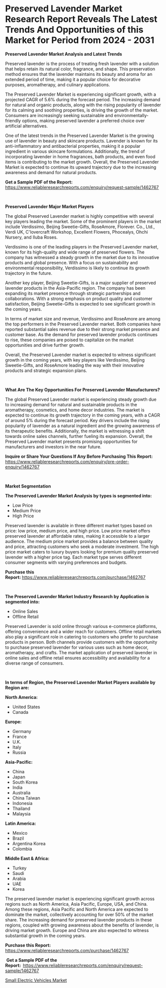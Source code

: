 <p><h1>Preserved Lavender Market Research Report Reveals The Latest Trends And Opportunities of this Market for Period from 2024 - 2031</h1></p><p><strong>Preserved Lavender Market Analysis and Latest Trends</strong></p>
<p><p>Preserved lavender is the process of treating fresh lavender with a solution that helps retain its natural color, fragrance, and shape. This preservation method ensures that the lavender maintains its beauty and aroma for an extended period of time, making it a popular choice for decorative purposes, aromatherapy, and culinary applications.</p><p>The Preserved Lavender Market is experiencing significant growth, with a projected CAGR of 5.6% during the forecast period. The increasing demand for natural and organic products, along with the rising popularity of lavender for its calming and soothing properties, is driving the growth of the market. Consumers are increasingly seeking sustainable and environmentally-friendly options, making preserved lavender a preferred choice over artificial alternatives.</p><p>One of the latest trends in the Preserved Lavender Market is the growing use of lavender in beauty and skincare products. Lavender is known for its anti-inflammatory and antibacterial properties, making it a popular ingredient in various skincare formulations. Additionally, the trend of incorporating lavender in home fragrances, bath products, and even food items is contributing to the market growth. Overall, the Preserved Lavender Market is expected to continue its upward trajectory due to the increasing awareness and demand for natural products.</p></p>
<p><strong>Get a Sample PDF of the Report:&nbsp;</strong> <a href="https://www.reliableresearchreports.com/enquiry/request-sample/1462767">https://www.reliableresearchreports.com/enquiry/request-sample/1462767</a></p>
<p>&nbsp;</p>
<p><strong>Preserved Lavender Major Market Players</strong></p>
<p><p>The global Preserved Lavender market is highly competitive with several key players leading the market. Some of the prominent players in the market include Verdissimo, Beijing Sweetie-Gifts, RoseAmore, Florever. Co., Ltd., Verdi UK, C'lovercraft Workshop, Excellent Flowers, Phocealys, Ohchi Nursery, and Iluba Roses.</p><p>Verdissimo is one of the leading players in the Preserved Lavender market, known for its high-quality and wide range of preserved flowers. The company has witnessed a steady growth in the market due to its innovative products and global presence. With a focus on sustainability and environmental responsibility, Verdissimo is likely to continue its growth trajectory in the future.</p><p>Another key player, Beijing Sweetie-Gifts, is a major supplier of preserved lavender products in the Asia-Pacific region. The company has been expanding its market presence through strategic partnerships and collaborations. With a strong emphasis on product quality and customer satisfaction, Beijing Sweetie-Gifts is expected to see significant growth in the coming years.</p><p>In terms of market size and revenue, Verdissimo and RoseAmore are among the top performers in the Preserved Lavender market. Both companies have reported substantial sales revenue due to their strong market presence and customer base. As the demand for preserved lavender products continues to rise, these companies are poised to capitalize on the market opportunities and drive further growth.</p><p>Overall, the Preserved Lavender market is expected to witness significant growth in the coming years, with key players like Verdissimo, Beijing Sweetie-Gifts, and RoseAmore leading the way with their innovative products and strategic expansion plans.</p></p>
<p>&nbsp;</p>
<p><strong>What Are The Key Opportunities For Preserved Lavender Manufacturers?</strong></p>
<p><p>The global Preserved Lavender market is experiencing steady growth due to increasing demand for natural and sustainable products in the aromatherapy, cosmetics, and home decor industries. The market is expected to continue its growth trajectory in the coming years, with a CAGR of around 5% during the forecast period. Key drivers include the rising popularity of lavender as a natural ingredient and the growing awareness of its therapeutic benefits. Additionally, the market is witnessing a shift towards online sales channels, further fueling its expansion. Overall, the Preserved Lavender market presents promising opportunities for manufacturers and investors in the near future.</p></p>
<p><strong>Inquire or Share Your Questions If Any Before Purchasing This Report:</strong> <a href="https://www.reliableresearchreports.com/enquiry/pre-order-enquiry/1462767">https://www.reliableresearchreports.com/enquiry/pre-order-enquiry/1462767</a></p>
<p>&nbsp;</p>
<p><strong>Market Segmentation</strong></p>
<p><strong>The Preserved Lavender Market Analysis by types is segmented into:</strong></p>
<p><ul><li>Low Price</li><li>Medium Price</li><li>High Price</li></ul></p>
<p><p>Preserved lavender is available in three different market types based on price: low price, medium price, and high price. Low price market offers preserved lavender at affordable rates, making it accessible to a larger audience. The medium price market provides a balance between quality and price, attracting customers who seek a moderate investment. The high price market caters to luxury buyers looking for premium quality preserved lavender with a higher price tag. Each market type serves different consumer segments with varying preferences and budgets.</p></p>
<p><strong>Purchase this Report:&nbsp;</strong><a href="https://www.reliableresearchreports.com/purchase/1462767">https://www.reliableresearchreports.com/purchase/1462767</a></p>
<p>&nbsp;</p>
<p><strong>The Preserved Lavender Market Industry Research by Application is segmented into:</strong></p>
<p><ul><li>Online Sales</li><li>Offline Retail</li></ul></p>
<p><p>Preserved Lavender is sold online through various e-commerce platforms, offering convenience and a wider reach for customers. Offline retail markets also play a significant role in catering to customers who prefer to purchase products in person. Both channels provide customers with the opportunity to purchase preserved lavender for various uses such as home decor, aromatherapy, and crafts. The market application of preserved lavender in online sales and offline retail ensures accessibility and availability for a diverse range of consumers.</p></p>
<p>&nbsp;</p>
<p><strong>In terms of Region, the Preserved Lavender Market Players available by Region are:</strong></p>
<p>
    <p> <strong> North America: </strong>
        <ul>
            <li>United States</li>
            <li>Canada</li>
        </ul>
        </p> 
    <p> <strong> Europe: </strong>
        <ul>
            <li>Germany</li>
            <li>France</li>
            <li>U.K.</li>
            <li>Italy</li>
            <li>Russia</li>
        </ul>
        </p> 
    <p> <strong> Asia-Pacific: </strong>
        <ul>
            <li>China</li>
            <li>Japan</li>
            <li>South Korea</li>
            <li>India</li>
            <li>Australia</li>
            <li>China Taiwan</li>
            <li>Indonesia</li>
            <li>Thailand</li>
            <li>Malaysia</li>
        </ul>
        </p> 
    <p> <strong> Latin America: </strong>
        <ul>
            <li>Mexico</li>
            <li>Brazil</li>
            <li>Argentina Korea</li>
            <li>Colombia</li>
        </ul>
        </p> 
    <p> <strong> Middle East & Africa: </strong>
        <ul>
            <li>Turkey</li>
            <li>Saudi</li>
            <li>Arabia</li>
            <li>UAE</li>
            <li>Korea</li>
        </ul>
    </p>
    </p>
<p><p>The preserved lavender market is experiencing significant growth across regions such as North America, Asia Pacific, Europe, USA, and China. Among these regions, Asia Pacific and North America are expected to dominate the market, collectively accounting for over 50% of the market share. The increasing demand for preserved lavender products in these regions, coupled with growing awareness about the benefits of lavender, is driving market growth. Europe and China are also expected to witness substantial growth in the coming years.</p></p>
<p><strong>Purchase this Report: </strong><a href="https://www.reliableresearchreports.com/purchase/1462767">https://www.reliableresearchreports.com/purchase/1462767</a></p>
<p>&nbsp;<strong>Get a Sample PDF of the Report:&nbsp;&nbsp;</strong><a href="https://www.reliableresearchreports.com/enquiry/request-sample/1462767">https://www.reliableresearchreports.com/enquiry/request-sample/1462767</a></p>
<p><strong></strong></p>
<p><p><a href="https://eight-handstand-8fb.notion.site/Small-Electric-Vehicles-Market-Size-Growth-Outlook-from-2024-to-2031-projecting-at-Market-s-Trends-b3d4d8a38ac64640a18ec0fca28a07fd">Small Electric Vehicles Market</a></p></p>
